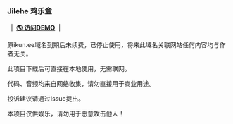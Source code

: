 ### Jilehe 鸡乐盒

&nbsp;&nbsp;|&nbsp;&nbsp;<a href="https://jilehe.netlify.app/" target="blank"><strong>🌎 访问DEMO</strong></a>&nbsp;&nbsp;|&nbsp;&nbsp;

原ikun.ee域名到期后未续费，已停止使用，将来此域名关联网站任何内容均与作者无关。

此项目下载后可直接在本地使用，无需联网。

代码、音频均来自网络收集，请勿直接用于商业用途。

投诉建议请通过Issue提出。

本项目仅供娱乐，请勿用于恶意攻击他人！
